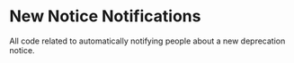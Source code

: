 New Notice Notifications
=======================

All code related to automatically notifying people about a new deprecation notice.